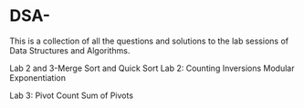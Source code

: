 # DSA-
This is a collection of all the questions and solutions to the lab sessions of Data Structures and Algorithms.

Lab 2 and 3-Merge Sort and Quick Sort
Lab 2:
Counting Inversions
Modular Exponentiation

Lab 3:
Pivot Count
Sum of Pivots

